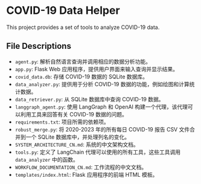 # COVID-19 Data Helper

This project provides a set of tools to analyze COVID-19 data.

## File Descriptions

*   `agent.py`: 解析自然语言查询并调用相应的数据分析功能。
*   `app.py`: Flask Web 应用程序，提供用户界面来输入查询并显示结果。
*   `covid_data.db`: 存储 COVID-19 数据的 SQLite 数据库。
*   `data_analyzer.py`: 提供用于分析 COVID-19 数据的功能，例如绘图和计算统计数据。
*   `data_retriever.py`: 从 SQLite 数据库中查询 COVID-19 数据。
*   `langgraph_agent.py`: 使用 LangGraph 和 OpenAI 构建一个代理，该代理可以利用工具来回答有关 COVID-19 数据的问题。
*   `requirements.txt`: 项目所需的依赖项。
*   `robust_merge.py`: 将 2020-2023 年的所有每日 COVID-19 报告 CSV 文件合并到一个 SQLite 数据库中，并处理列名的变化。
*   `SYSTEM_ARCHITECTURE_CN.md`: 系统的中文架构文档。
*   `tools.py`: 定义了 LangChain 代理可以使用的所有工具，这些工具调用 `data_analyzer` 中的函数。
*   `WORKFLOW_DOCUMENTATION_CN.md`: 工作流程的中文文档。
*   `templates/index.html`: Flask 应用程序的前端 HTML 模板。
